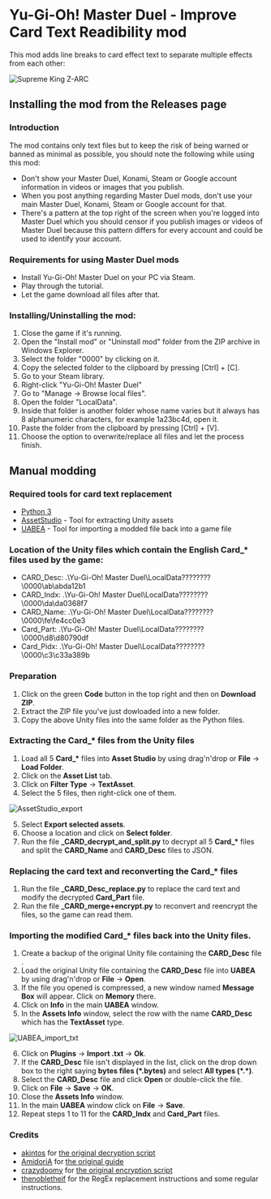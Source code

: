 # Yu-Gi-Oh! Master Duel - Improve Card Text Readibility mod
This mod adds line breaks to card effect text to separate multiple effects from each other:

![Supreme King Z-ARC](https://github.com/RndUser0/YGOMD-Improve_Card_Text_Readibility/assets/29837561/a5c789bb-3c58-4fe0-bc5c-1b176f83a0a3)

## Installing the mod from the Releases page
### Introduction
The mod contains only text files but to keep the risk of being warned or banned as minimal as possible, you should note the following while using this mod:
* Don't show your Master Duel, Konami, Steam or Google account information in videos or images that you publish.
* When you post anything regarding Master Duel mods, don't use your main Master Duel, Konami, Steam or Google account for that.
* There's a pattern at the top right of the screen when you're logged into Master Duel which you should censor if you publish images or videos of Master Duel because this pattern differs for every account and could be used to identify your account.

### Requirements for using Master Duel mods
* Install Yu-Gi-Oh! Master Duel on your PC via Steam.
* Play through the tutorial.
* Let the game download all files after that.

### Installing/Uninstalling the mod:
1. Close the game if it's running.
2. Open the "Install mod" or "Uninstall mod" folder from the ZIP archive in Windows Explorer.
3. Select the folder "0000" by clicking on it.
4. Copy the selected folder to the clipboard by pressing [Ctrl] + [C].
5. Go to your Steam library.
6. Right-click "Yu-Gi-Oh! Master Duel"
7. Go to "Manage → Browse local files".
8. Open the folder "LocalData".
9. Inside that folder is another folder whose name varies but it always has 8 alphanumeric characters, for example 1a23bc4d, open it.
10. Paste the folder from the clipboard by pressing [Ctrl] + [V].
11. Choose the option to overwrite/replace all files and let the process finish.

## Manual modding
### Required tools for card text replacement
* [Python 3](https://www.python.org/downloads/)
* [AssetStudio](https://github.com/Perfare/AssetStudio/releases) - Tool for extracting Unity assets
* [UABEA](https://github.com/nesrak1/UABEA/releases) - Tool for importing a modded file back into a game file

### Location of the Unity files which contain the English Card_* files used by the game:
* CARD_Desc: .\Yu-Gi-Oh!  Master Duel\LocalData\????????\0000\ab\abda12b1
* CARD_Indx: .\Yu-Gi-Oh!  Master Duel\LocalData\????????\0000\da\da0368f7
* CARD_Name: .\Yu-Gi-Oh!  Master Duel\LocalData\????????\0000\fe\fe4cc0e3
* Card_Part: .\Yu-Gi-Oh!  Master Duel\LocalData\????????\0000\d8\d80790df
* Card_Pidx: .\Yu-Gi-Oh!  Master Duel\LocalData\????????\0000\c3\c33a389b

### Preparation
1. Click on the green **Code** button in the top right and then on **Download ZIP**.
2. Extract the ZIP file you've just dowloaded into a new folder.
3. Copy the above Unity files into the same folder as the Python files.

### Extracting the Card_* files from the Unity files
1. Load all 5 **Card_\*** files into **Asset Studio** by using drag'n'drop or **File** → **Load Folder**.
2. Click on the **Asset List** tab.
3. Click on **Filter Type** → **TextAsset**.
4. Select the 5 files, then right-click one of them.

![AssetStudio_export](https://github.com/RndUser0/YGOMD-Improve_Card_Text_Readibility/assets/29837561/c0674e92-7949-45f8-a809-37b6fc3e0fc7)

5. Select **Export selected assets**.
6. Choose a location and click on **Select folder**.
7. Run the file **_CARD_decrypt_and_split.py** to decrypt all 5 **Card_\*** files and split the **CARD_Name** and **CARD_Desc** files to JSON.

### Replacing the card text and reconverting the Card_* files 
1. Run the file **_CARD_Desc_replace.py** to replace the card text and modify the decrypted **Card_Part** file.
2. Run the file **_CARD_merge+encrypt.py** to reconvert and reencrypt the files, so the game can read them.

### Importing the modified Card_* files back into the Unity files.
1. Create a backup of the original Unity file containing the **CARD_Desc** file .
2. Load the original Unity file containing the **CARD_Desc** file into **UABEA** by using drag'n'drop or **File** → **Open**.
3. If the file you opened is compressed, a new window named **Message Box** will appear. Click on **Memory** there.
4. Click on **Info** in the main **UABEA** window.
5. In the **Assets Info** window, select the row with the name **CARD_Desc** which has the **TextAsset** type.

![UABEA_import_txt](https://github.com/RndUser0/YGOMD-Improve_Card_Text_Readibility/assets/29837561/a84268a4-601a-408b-86be-e5343be6b97f)
  
6. Click on **Plugins** → **Import .txt** → **Ok**.
7. If the **CARD_Desc** file isn't displayed in the list, click on the drop down box to the right saying **bytes files (\*.bytes)** and select **All types (\*.*)**.
8. Select the **CARD_Desc** file and click **Open** or double-click the file.
9. Click on **File** → **Save** → **OK**.
10. Close the **Assets Info** window.
11. In the main **UABEA** window click on **File** → **Save**.
12. Repeat steps 1 to 11 for the **CARD_Indx** and **Card_Part** files.

### Credits
* [akintos](https://gist.github.com/akintos) for [the original decryption script](https://gist.github.com/akintos/04e2494c62184d2d4384078b0511673b)
* [AmidoriA](https://github.com/AmidoriA) for [the original guide](https://github.com/AmidoriA/Master-Duel-Effect)
* [crazydoomy](https://github.com/crazydoomy) for [the original encryption script](https://discord.com/channels/747402959117353022/938180052984659979/959192997667422228)
* [thenobletheif](https://www.nexusmods.com/yugiohmasterduel/users/26473124) for the RegEx replacement instructions and some regular instructions.
